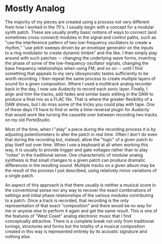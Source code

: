 # Mostly Analog

The majority of my pieces are created using a process not very different from
how I worked in the 70's. I usually begin with a concept for a modular synth
patch. These are usually pretty basic notions of ways to connect (and sometimes
cross-connect) modules in the signal and control paths, such as "use the
interference pattern of two low-frequency oscillators to create a rhythm," "use
pitch sweeps driven by an envelope generator on the inputs to a ring modulator
to create dynamic timbre" and the like. I then simply play around with such
patches -- changing the underlying wave forms, inverting the phase of some of
the low-frequency oscillator signals, changing the base frequency relationships
when using FM, and so on -- until I find something that appeals to my very
idiosyncratic tastes sufficiently to be worth recording. I then repeat the same
process to create multiple layers of sound for a given composition. Where I used
a multitrack analog recorder back in the day, I now use _Audacity_ to record each
sonic layer. Finally, I align and trim the tracks, add fades and similar basic
editing in the DAW to produce a final mix as a FLAC file. That is where the
greater flexibility of a DAW shines, but I do miss some of the tricks you could
play with tape. One of these days I'll have to find or write a time-reversal
plugin for _Audacity_ that would work like turning the cassette over between
recording two tracks on my old _PortaStudio_.

Most of the time, when I "play" a piece during the recording process it is by
adjusting potentiometers to alter the patch in real time. Often I don't do even
that during the recording but, instead, allow the "logic" of a given patch to
play itself out over time. When I use a keyboard at all when working this way,
it is usually to provide trigger and gate voltages rather than to play "notes"
in the traditional sense. One characteristic of modular analog synthesis is that
small changes to a given patch can produce dramatic differences in the resulting
sound. Multiple tracks on a given album may be the result of the process I just
described, using relatively minor variations of a single patch.

An aspect of this approach is that there usually is neither a musical score in
the conventional sense nor any way to recover the exact combinations of settings
and initial phase relationships of the various modules contributing to a patch.
Once a track is recorded, that recording is the only representation of that exact
"composition" and there would be no way for me or anyone else to perform it again
and get the same result. This is one of the features of "West Coast" analog
electronic music that I find conceptually attractive. There is a complete break
not only from traditional tunings, structures and forms but the totality of a
musical composition created in this way is represented entirely by its acoustic
signature and nothing else.

